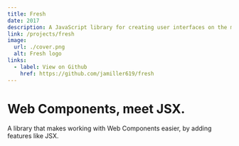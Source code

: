 ```yaml
---
title: Fresh
date: 2017
description: A JavaScript library for creating user interfaces on the modern web via Web Components.
link: /projects/fresh
image:
  url: ./cover.png
  alt: Fresh logo
links:
  - label: View on Github
    href: https://github.com/jamiller619/fresh
---
```


# Web Components, meet JSX.

A library that makes working with Web Components easier, by
adding features like JSX.
